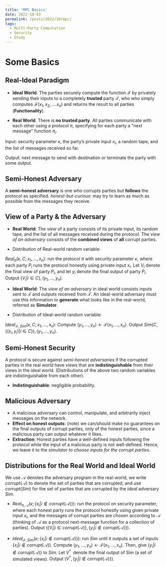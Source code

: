 ```yaml
---
title: 'MPC Basics'
date: 2022-10-03
permalink: /posts/2022/10/mpc/
tags:
  - Multi-Party Computation
  - Security
  - Study
---
```


# Some Basics

## Real-Ideal Paradigm

- **Ideal World**. The parties securely compute the function $\mathcal{F}$ by privately sending their inputs to a completely **trusted** party $\mathcal{T}$, who who simply computes $\mathcal{F}(x_1, x_2, ....x_n)$ and returns the result to all parties (**Functionality**).

- **Real World**. There is **no trusted party**. All parties communicate with each other using a protocol $\pi$, specifying for each party a "next message" function $\pi_{i}$.

Input: security parameter $\kappa$, the party’s private input $x_i$, a random tape, and the list of messages received so far.

Output: next message to send with destination or terminate the party with some output.

## Semi-Honest Adversary

A **semi-honest adversary** is one who corrupts parties but **follows** the protocol as specified. *honest-but-curious*: may try to learn as much as possible from the messages they receive.

## View of a Party & the Adversary
- **Real World**:
The *view* of a party consists of its private input, its random tape, and the list of all messages received during the protocol. The *view of an adversary*
consists of the **combined views** of **all** corrupt parties.

- Distribution of Real-world random variable:

$Real_{\pi} (\kappa, C; x_1, ..., x_n)$: run the protocol $\pi$ with security parameter $\kappa$, where each party $P_i$ runs the protocol honestly using private input $x_i$. Let $V_i$ denote the final view of party $P_i$, and let $y_i$ denote the final output of party $P_i$.
$\text{Output } \{ V_i \lvert i \in C \}, (y_1, ..., y_n)$.

- **Ideal World**: 
The *view of an adversary* in ideal world consists inputs sent to $\mathcal{T}$ and outputs received from $\mathcal{T}$. An ideal-world adversary must use this information to **generate** what looks like in the real-world, referred as **Simulator**.

- Distribution of Ideal-world random variable:

$Ideal_{\mathcal{F}, Sim} (\kappa, C; x_1, ..., x_n)$: Compute $(y_1, ..., y_n) \leftarrow \mathcal{F}(x_1, ..., x_n)$.
$\text{Output } Sim(C, \{ (x_i, y_i) \lvert i \in C \}), (y_1, ..., y_n)$.

## Semi-Honest Security
A protocol is secure against *semi-honest adversaries* if the corrupted parties in the real world have views that are **indistinguishable** from their views in the ideal world. (Distributions of the above two random variables are indistinguishable from each other).

- **Indistinguishable**: negligible probability.

## Malicious Adversary

- A malicious adversary can control, manipulate, and arbitrarily inject messages on the network.
- **Effect on honest outputs**: (note) we can/should make no guarantees on the final outputs of corrupt parties, only of the honest parties, since a
malicious party can output whatever it likes.
- **Extraction**: Honest parties have a well-defined inputs following the protocol while the input of a malicious party is not well-defined. Hence, we
leave it to the *simulator to choose inputs for the corrupt parties*.

## Distributions for the Real World and Ideal World
We use $\mathcal{A}$ denotes the adversary program in the real-world, we write $corrupt(\mathcal{A})$ to denote the set of parties that are corrupted, and use $corrupt(Sim)$ for the set of parties that are corrupted by the *ideal* adversary $Sim$. 

- $Real_{\pi, \mathcal{A}} (\kappa ; \{ x_i \lvert i \notin corrupt(\mathcal{A}) \})$: run the protocol on security parameter, where each honest party runs the protocol honestly using given private input $x_i$, and the messages of corrupt parties are chosen according to $\mathcal{A}$ (thinking of $\mathcal{A}$ as a protocol next-message function for a collection of parties).
$\text{Output } (\{ V_i \lvert i \in corrupt(\mathcal{A}) \}, \{y_i \lvert i \notin corrupt(\mathcal{A})\})$.

- $Ideal_{\mathcal{F}, Sim} (\kappa ; \{ x_i \lvert i \notin corrupt(\mathcal{A}) \})$: run $Sim$ until it outputs a set of inputs $\{ x_i \lvert i \notin corrupt(\mathcal{A}) \}$. Compute $(y_1, ..., y_n) \leftarrow \mathcal{F}(x_1, ..., x_n)$. Then, give $\{y_i \lvert i \notin corrupt(\mathcal{A})\}$ to $Sim$. Let $V^{\ast}$ denote the final output of $Sim$ (a set of simulated views).
$\text{Output } (V^{\ast}, \{y_i \lvert i \notin corrupt(\mathcal{A})\})$.
